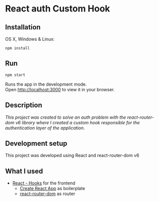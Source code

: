# React auth Custom Hook

## Installation

OS X, Windows & Linux:

```
npm install 
```

## Run

```
npm start 
```

Runs the app in the development mode.\
Open [http://localhost:3000](http://localhost:3000) to view it in your browser.

## Description

_This project was created to solve an auth problem with the react-router-dom v6 library where I created a custom hook responsible for the authentication layer of the application._

## Development setup

This project was developed using React and react-router-dom v6

## What I used

- [React - Hooks](https://reactjs.org/) for the frontend
  - [Create React App](https://github.com/facebook/create-react-app) as boilerplate
  - [react-router-dom](https://reactrouter.com/en/main) as router 



 
